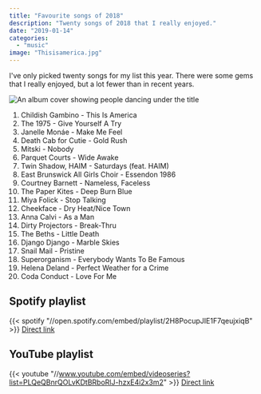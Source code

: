 ```yaml
---
title: "Favourite songs of 2018"
description: "Twenty songs of 2018 that I really enjoyed."
date: "2019-01-14"
categories: 
  - "music"
image: "Thisisamerica.jpg"
---
```


I've only picked twenty songs for my list this year. There were some gems that I really enjoyed, but a lot fewer than in recent years.

![An album cover showing people dancing under the title](/img/Thisisamerica.jpg "Childish Gambino - This is America")

1. Childish Gambino - This Is America
2. The 1975 - Give Yourself A Try
3. Janelle Monáe - Make Me Feel
4. Death Cab for Cutie - Gold Rush
5. Mitski - Nobody
6. Parquet Courts - Wide Awake
7. Twin Shadow, HAIM - Saturdays (feat. HAIM)
8. East Brunswick All Girls Choir - Essendon 1986
9. Courtney Barnett - Nameless, Faceless
10. The Paper Kites - Deep Burn Blue
11. Miya Folick - Stop Talking
12. Cheekface - Dry Heat/Nice Town
13. Anna Calvi - As a Man
14. Dirty Projectors - Break-Thru
15. The Beths - Little Death
16. Django Django - Marble Skies
17. Snail Mail - Pristine
18. Superorganism - Everybody Wants To Be Famous
19. Helena Deland - Perfect Weather for a Crime
20. Coda Conduct - Love For Me

## Spotify playlist
{{< spotify "//open.spotify.com/embed/playlist/2H8PocupJIE1F7qeujxiqB" >}}
[Direct link](//open.spotify.com/playlist/2H8PocupJIE1F7qeujxiqB "Spotify")

## YouTube playlist
{{< youtube "//www.youtube.com/embed/videoseries?list=PLQeQBnrQOLvKDtBRboRlJ-hzxE4i2x3m2" >}}
[Direct link](//www.youtube.com/playlist?list=PLQeQBnrQOLvKDtBRboRlJ-hzxE4i2x3m2 "YouTube")